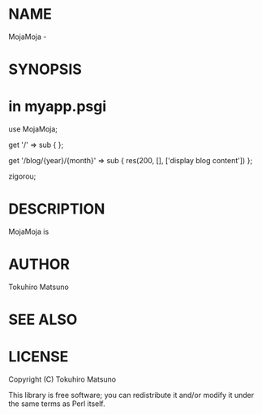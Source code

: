 # NAME

MojaMoja -

# SYNOPSIS

  # in myapp.psgi
  use MojaMoja;

  get '/' => sub {
  };

  get '/blog/{year}/{month}' => sub {
     res(200, [], ['display blog content'])
  };

  zigorou;

# DESCRIPTION

MojaMoja is

# AUTHOR

Tokuhiro Matsuno <tokuhirom AAJKLFJEF GMAIL COM>

# SEE ALSO

# LICENSE

Copyright (C) Tokuhiro Matsuno

This library is free software; you can redistribute it and/or modify
it under the same terms as Perl itself.